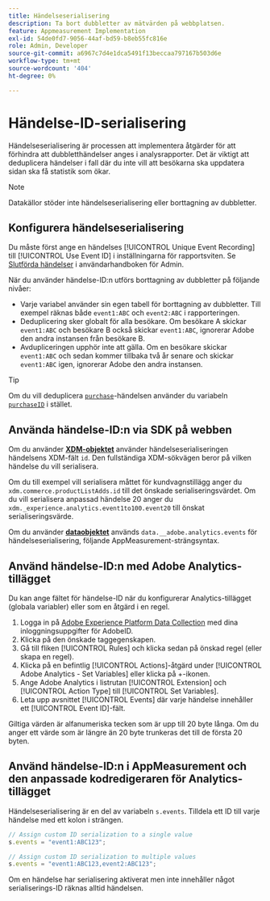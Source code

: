 ```yaml
---
title: Händelseserialisering
description: Ta bort dubbletter av mätvärden på webbplatsen.
feature: Appmeasurement Implementation
exl-id: 54de0fd7-9056-44af-bd59-b8eb55fc816e
role: Admin, Developer
source-git-commit: a6967c7d4e1dca5491f13beccaa797167b503d6e
workflow-type: tm+mt
source-wordcount: '404'
ht-degree: 0%

---
```


# Händelse-ID-serialisering

Händelseserialisering är processen att implementera åtgärder för att förhindra att dubbletthändelser anges i analysrapporter. Det är viktigt att deduplicera händelser i fall där du inte vill att besökarna ska uppdatera sidan ska få statistik som ökar.

>[!NOTE]
>
>Datakällor stöder inte händelseserialisering eller borttagning av dubbletter.

## Konfigurera händelseserialisering

Du måste först ange en händelses [!UICONTROL Unique Event Recording] till [!UICONTROL Use Event ID] i inställningarna för rapportsviten. Se [Slutförda händelser](/help/admin/tools/manage-rs/edit-settings/conversion-var-admin/c-success-events/success-event.md) i användarhandboken för Admin.

När du använder händelse-ID:n utförs borttagning av dubbletter på följande nivåer:

* Varje variabel använder sin egen tabell för borttagning av dubbletter. Till exempel räknas både `event1:ABC` och `event2:ABC` i rapporteringen.
* Deduplicering sker globalt för alla besökare. Om besökare A skickar `event1:ABC` och besökare B också skickar `event1:ABC`, ignorerar Adobe den andra instansen från besökare B.
* Avdupliceringen upphör inte att gälla. Om en besökare skickar `event1:ABC` och sedan kommer tillbaka två år senare och skickar `event1:ABC` igen, ignorerar Adobe den andra instansen.

>[!TIP]
>
>Om du vill deduplicera [`purchase`](event-purchase.md)-händelsen använder du variabeln [`purchaseID`](../purchaseid.md) i stället.

## Använda händelse-ID:n via SDK på webben

Om du använder [**XDM-objektet**](/help/implement/aep-edge/xdm-var-mapping.md) använder händelseserialiseringen händelsens XDM-fält `id`. Den fullständiga XDM-sökvägen beror på vilken händelse du vill serialisera.

Om du till exempel vill serialisera måttet för kundvagnstillägg anger du `xdm.commerce.productListAdds.id` till det önskade serialiseringsvärdet. Om du vill serialisera anpassad händelse 20 anger du `xdm._experience.analytics.event1to100.event20` till önskat serialiseringsvärde.

Om du använder [**dataobjektet**](/help/implement/aep-edge/data-var-mapping.md) används `data.__adobe.analytics.events` för händelseserialisering, följande AppMeasurement-strängsyntax.

## Använd händelse-ID:n med Adobe Analytics-tillägget

Du kan ange fältet för händelse-ID när du konfigurerar Analytics-tillägget (globala variabler) eller som en åtgärd i en regel.

1. Logga in på [Adobe Experience Platform Data Collection](https://experience.adobe.com/data-collection) med dina inloggningsuppgifter för AdobeID.
2. Klicka på den önskade taggegenskapen.
3. Gå till fliken [!UICONTROL Rules] och klicka sedan på önskad regel (eller skapa en regel).
4. Klicka på en befintlig [!UICONTROL Actions]-åtgärd under [!UICONTROL Adobe Analytics - Set Variables] eller klicka på +-ikonen.
5. Ange Adobe Analytics i listrutan [!UICONTROL Extension] och [!UICONTROL Action Type] till [!UICONTROL Set Variables].
6. Leta upp avsnittet [!UICONTROL Events] där varje händelse innehåller ett [!UICONTROL Event ID]-fält.

Giltiga värden är alfanumeriska tecken som är upp till 20 byte långa. Om du anger ett värde som är längre än 20 byte trunkeras det till de första 20 byten.

## Använd händelse-ID:n i AppMeasurement och den anpassade kodredigeraren för Analytics-tillägget

Händelseserialisering är en del av variabeln `s.events`. Tilldela ett ID till varje händelse med ett kolon i strängen.

```js
// Assign custom ID serialization to a single value
s.events = "event1:ABC123";

// Assign custom ID serialization to multiple values
s.events = "event1:ABC123,event2:ABC123";
```

Om en händelse har serialisering aktiverat men inte innehåller något serialiserings-ID räknas alltid händelsen.
